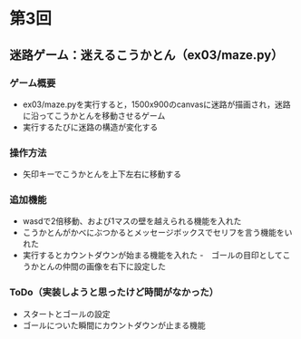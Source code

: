 # 第3回
## 迷路ゲーム：迷えるこうかとん（ex03/maze.py）
### ゲーム概要
- ex03/maze.pyを実行すると，1500x900のcanvasに迷路が描画され，迷路に沿ってこうかとんを移動させるゲーム
- 実行するたびに迷路の構造が変化する
### 操作方法
- 矢印キーでこうかとんを上下左右に移動する
### 追加機能
- wasdで2倍移動、および1マスの壁を越えられる機能を入れた
- こうかとんがかべにぶつかるとメッセージボックスでセリフを言う機能をいれた
- 実行するとカウントダウンが始まる機能を入れた
-　ゴールの目印としてこうかとんの仲間の画像を右下に設定した
### ToDo（実装しようと思ったけど時間がなかった）
- スタートとゴールの設定
- ゴールについた瞬間にカウントダウンが止まる機能